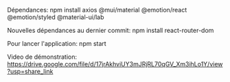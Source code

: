 Dépendances: npm install axios @mui/material @emotion/react @emotion/styled @material-ui/lab

Nouvelles dépendances au dernier commit: npm install react-router-dom

Pour lancer l'application: npm start

Video de démonstration: https://drive.google.com/file/d/17jrAkhviUY3mJRjRL70qGV_Xm3ihLo1Y/view?usp=share_link
